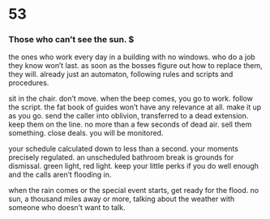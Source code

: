 # 53

### Those who can’t see the sun. $

the ones who work every day in a building with no windows. who do  a job they know won’t last. as soon as the bosses figure out how to replace them, they will. already just an automaton, following rules and scripts and procedures. 

sit in the chair. don’t move. when the beep comes, you go to work. follow the script. the fat book of guides won’t have any relevance at all. make it up as you go. send the caller into oblivion, transferred to a dead extension. keep them on the line. no more than a few seconds of dead air. sell them something. close deals. you will be monitored.

your schedule calculated down to less than a second. your moments precisely regulated. an unscheduled bathroom break is grounds for dismissal. green light, red light. keep your little perks if you do well enough and the calls aren’t flooding in.

when the rain comes or the special event starts, get ready for the flood. no sun, a thousand miles away or more, talking about the weather with someone who doesn’t want to talk.